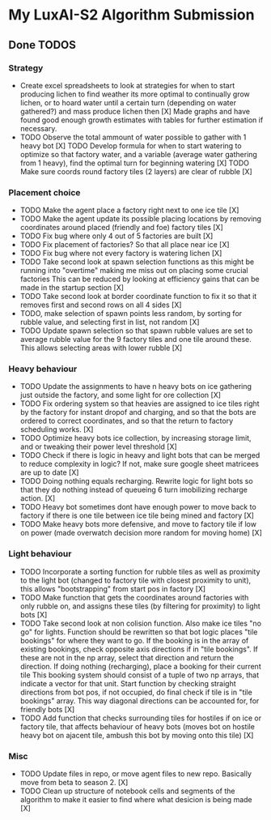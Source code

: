 # My LuxAI-S2 Algorithm Submission

## Done TODOS
### Strategy
* Create excel spreadsheets to look at strategies for when to start producing lichen to find weather its more optimal to
     continually grow lichen, or to hoard water until a certain turn (depending on water gathered?) and mass produce lichen then
[X] Made graphs and have found good enough growth estimates with tables for further estimation if necessary.
* TODO Observe the total ammount of water possible to gather with 1 heavy bot
[X]
TODO Develop formula for when to start watering to optimize so that factory water, and a variable (average water gathering from 1 heavy),
     find the optimal turn for beginning watering
[X]
TODO Make sure coords round factory tiles (2 layers) are clear of rubble
[X]

### Placement choice
* TODO Make the agent place a factory right next to one ice tile
[X]
* TODO Make the agent update its possible placing locations by removing coordinates around placed (friendly and foe) factory tiles
[X]
* TODO Fix bug where only 4 out of 5 factories are built 
[X]
* TODO Fix placement of factories? So that all place near ice
[X]
* TODO Fix bug where not every factory is watering lichen
[X]
* TODO Take second look at spawn selection functions as this might be running into "overtime" making me miss out on placing some crucial factories
     This can be reduced by looking at efficiency gains that can be made in the startup section
[X]
* TODO Take second look at border coordinate function to fix it so that it removes first and second rows on all 4 sides
[X]
* TODO, make selection of spawn points less random, by sorting for rubble value, and selecting first in list, not random
[X]
* TODO Update spawn selection so that spawn rubble values are set to average rubble value for the 9 factory tiles and one tile around these.
     This allows selecting areas with lower rubble
[X]

### Heavy behaviour
* TODO Update the assignments to have n heavy bots on ice gathering just outside the factory, and some light for ore collection
[X]
* TODO Fix ordering system so that heavies are assigned to ice tiles right by the factory for instant dropof and charging,
     and so that the bots are ordered to correct coordinates,
     and so that the return to factory scheduling works.
[X]
* TODO Optimize heavy bots ice collection, by increasing storage limit, and or tweaking their power level threshold
[X]
* TODO Check if there is logic in heavy and light bots that can be merged to reduce complexity in logic? If not, make sure google sheet matricees
     are up to date
[X]
* TODO Doing nothing equals recharging. Rewrite logic for light bots so that they do nothing instead of queueing 6 turn imobilizing recharge action.
[X]
* TODO Heavy bot sometimes dont have enough power to move back to factory if there is one tile between ice tile being mined and factory
[X]
* TODO Make heavy bots more defensive, and move to factory tile if low on power (made overwatch decision more random for moving home)
[X]

### Light behaviour
* TODO Incorporate a sorting function for rubble tiles as well as proximity to the light bot (changed to factory tile with closest proximity to unit),
     this allows "bootstrapping" from start pos in factory
[X]
* TODO Make function that gets the coordinates around factories with only rubble on, and assigns these tiles (by filtering for proximity) to light bots
[X]
* TODO Take second look at non colision function. Also make ice tiles "no go" for lights.
     Function should be rewritten so that bot logic places "tile bookings" for where they want to go. 
     If the booking is in the array of existing bookings, check opposite axis directions if in "tile bookings".
     If these are not in the np array, select that direction and return the direction.
     If doing nothing (recharging), place a booking for their current tile
     This booking system should consist of a tuple of two np arrays, that indicate a vector for that unit.
     Start function by checking straight directions from bot pos, if not occupied, do final check if tile is in "tile bookings" array.
     This way diagonal directions can be accounted for, for friendly bots
[X]
* TODO Add function that checks surrounding tiles for hostiles if on ice or factory tile, that affects behaviour of heavy bots (moves bot on hostile heavy bot on ajacent tile, ambush this bot by moving onto this tile)
[X]

### Misc
* TODO Update files in repo, or move agent files to new repo. Basically move from beta to season 2.
[X]
* TODO Clean up structure of notebook cells and segments of the algorithm to make it easier to find where what desicion is being made
[X]

